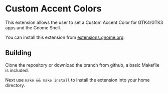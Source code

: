 # Custom Accent Colors
This extension allows the user to set a Custom Accent Color for GTK4/GTK3 apps and the Gnome Shell.

You can install this extension from [extensions.gnome.org](https://extensions.gnome.org/extension/5547/custom-accent-colors).

## Building
Clone the repository or download the branch from github, a basic Makefile is included.

Next use `make && make install` to install the extension into your home directory.
